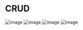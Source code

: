 # CRUD
![image](https://github.com/user-attachments/assets/60765783-0a84-4b5e-a965-81d13c47636c)
![image](https://github.com/user-attachments/assets/247a534b-f8ff-41a8-8928-c295acac95dc)
![image](https://github.com/user-attachments/assets/bbcb582d-0b5f-430a-8c4d-31e4634d4f75)
![image](https://github.com/user-attachments/assets/324b92e6-85cc-440f-a7b4-709314d30d47)


